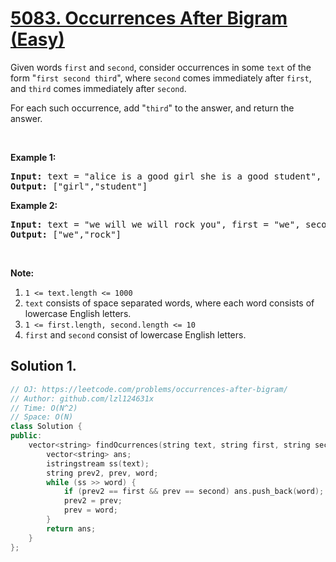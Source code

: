 # [5083. Occurrences After Bigram (Easy)](https://leetcode.com/problems/occurrences-after-bigram/)

<p>Given words <code>first</code> and <code>second</code>, consider occurrences in some&nbsp;<code>text</code> of the form "<code>first second third</code>", where <code>second</code> comes immediately after <code>first</code>, and <code>third</code> comes immediately after <code>second</code>.</p>

<p>For each such occurrence, add "<code>third</code>" to the answer, and return the answer.</p>

<p>&nbsp;</p>

<p><strong>Example 1:</strong></p>

<pre><strong>Input: </strong>text = <span id="example-input-1-1">"alice is a good girl she is a good student"</span>, first = <span id="example-input-1-2">"a"</span>, second = <span id="example-input-1-3">"good"</span>
<strong>Output: </strong><span id="example-output-1">["girl","student"]</span>
</pre>

<div>
<p><strong>Example 2:</strong></p>

<pre><strong>Input: </strong>text = <span id="example-input-2-1">"we will we will rock you"</span>, first = <span id="example-input-2-2">"we"</span>, second = <span id="example-input-2-3">"will"</span>
<strong>Output: </strong><span id="example-output-2">["we","rock"]</span>
</pre>

<p>&nbsp;</p>

<p><strong>Note:</strong></p>

<ol>
	<li><code>1 &lt;= text.length &lt;= 1000</code></li>
	<li><code>text</code> consists of space separated words, where each word consists of lowercase English letters.</li>
	<li><code>1 &lt;= first.length, second.length &lt;= 10</code></li>
	<li><code>first</code> and <code>second</code> consist of lowercase English letters.</li>
</ol>
</div>


## Solution 1.

```cpp
// OJ: https://leetcode.com/problems/occurrences-after-bigram/
// Author: github.com/lzl124631x
// Time: O(N^2)
// Space: O(N)
class Solution {
public:
    vector<string> findOcurrences(string text, string first, string second) {
        vector<string> ans;
        istringstream ss(text);
        string prev2, prev, word;
        while (ss >> word) {
            if (prev2 == first && prev == second) ans.push_back(word);
            prev2 = prev;
            prev = word;
        }
        return ans;
    }
};
```